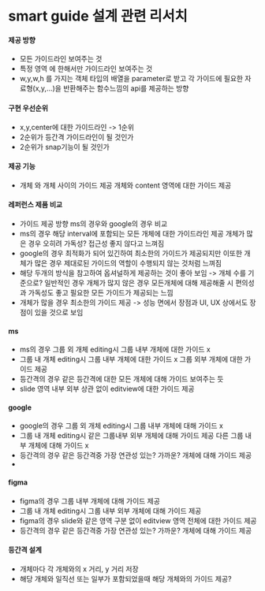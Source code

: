 # smart guide 설계 관련 리서치
#### 제공 방향
* 모든 가이드라인 보여주는 것
* 특정 영역 에 한해서만 가이드라인 보여주는 것
* w,y,w,h 를 가지는 객체 타입의 배열을 parameter로 받고 각 가이드에 필요한 자료형(x,y,...)을 반환해주는 함수느낌의 api를 제공하는 방향

#### 구현 우선순위
* x,y,center에 대한 가이드라인 -> 1순위
* 2순위가 등간격 가이드라인이 될 것인가
* 2순위가 snap기능이 될 것인가

#### 제공 기능
* 개체 와 개체 사이의 가이드 제공 개체와 content 영역에 대한 가이드 제공

#### 레퍼런스 제품 비교
* 가이드 제공 방향 ms의 경우와 google의 경우 비교
* ms의 경우 해당 interval에 포함되는 모든 개체에 대한 가이드라인 제공 개체가 많은 경우 오히려 가독성? 접근성 좋지 않다고 느껴짐
* google의 경우 최적화가 되어 있긴하여 최소한의 가이드가 제공되지만 이또한 개체가 많은 경우 제대로된 가이드의 역할이 수행되지 않는 것처럼 느껴짐
* 해당 두개의 방식을 참고하여 옵셔널하게 제공하는 것이 좋아 보임 -> 개체 수를 기준으로? 일반적인 경우 개체가 많지 않은 경우 모든개체에 대해 제공해줄 시 편의성과 가독성도 좋고 필요한 모든 가이드가 제공되는 느낌
* 개체가 많을 경우 최소한의 가이드 제공 -> 성능 면에서 장점과 UI, UX 상에서도 장점이 있을 것으로 보임

#### ms
* ms의 경우 그룹 외 개체 editing시 그룹 내부 개체에 대한 가이드 x
* 그룹 내 개체 editing시 그룹 내부 개체에 대한 가이드 x 그룹 외부 개체에 대한 가이드 제공
* 등간격의 경우 같은 등간격에 대한 모든 개체에 대해 가이드 보여주는 듯
* slide 영역 내부 외부 상관 없이 editview에 대한 가이드 제공

#### google
* google의 경우 그룹 외 개체 editing시 그룹 내부 개체에 대해 가이드 x
* 그룹 내 개체 editing시 같은 그룹내부 외부 개체에 대해 가이드 제공 다른 그룹 내부 개체에 대해 가이드 x
* 등간격의 경우 같은 등간격중 가장 연관성 있는? 가까운? 개체에 대해 가이드 제공
* 
#### figma
* figma의 경우 그룹 내부 개체에 대해 가이드 제공 
* 그룹 내 개체 editing시 그룹 내부 외부 개체에 대해 가이드 제공
* figma의 경우 slide와 같은 영역 구분 없이 editview 영역 전체에 대한 가이드 제공
* 등간격의 경우 같은 등간격중 가장 연관성 있는? 가까운? 개체에 대해 가이드 제공

#### 등간격 설계
* 개체마다 각 개체와의 x 거리, y 거리 저장
* 해당 개체와 일직선 또는 일부가 포함되었을때 해당 개체와의 가이드 제공?




